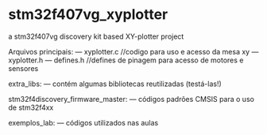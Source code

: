 # stm32f407vg_xyplotter
a stm32f407vg discovery kit based XY-plotter project

Arquivos principais:
— xyplotter.c	//codigo para uso e acesso da mesa xy
— xyplotter.h
— defines.h	//defines de pinagem para acesso de motores e sensores

extra_libs:
— contém algumas bibliotecas reutilizadas (testá-las!)

stm32f4discovery_firmware_master:
— códigos padrões CMSIS para o uso de stm32f4xx

exemplos_lab:
— códigos utilizados nas aulas
